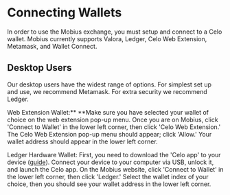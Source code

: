 # Connecting Wallets

In order to use the Mobius exchange, you must setup and connect to a Celo wallet. Mobius currently supports Valora, Ledger, Celo Web Extension, Metamask, and Wallet Connect. 

## Desktop Users

Our desktop users have the widest range of options. For simplest set up and use, we recommend Metamask. For extra security we recommend Ledger.

Web Extension Wallet:** **Make sure you have selected your wallet of choice on the web extension pop-up menu. Once you are on Mobius, click 'Connect to Wallet' in the lower left corner, then click 'Celo Web Extension.' The Celo Web Extension pop-up menu should appear; click 'Allow.' Your wallet address should appear in the lower left corner. 

Ledger Hardware Wallet: First, you need to download the 'Celo app' to your device ([guide](https://docs.celo.org/celo-owner-guide/ledger)). Connect your device to your computer via USB, unlock it, and launch the Celo app. On the Mobius website, click 'Connect to Wallet' in the lower left corner, then click 'Ledger.'  Select the wallet index of your choice, then you should see your wallet address in the lower left corner.

